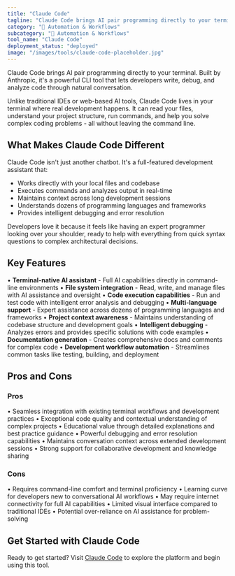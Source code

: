 ```yaml
---
title: "Claude Code"
tagline: "Claude Code brings AI pair programming directly to your terminal. Built by Anthropic, it's a powerful CLI tool that lets developers write, debug, and ..."
category: "🔄 Automation & Workflows"
subcategory: "🔄 Automation & Workflows"
tool_name: "Claude Code"
deployment_status: "deployed"
image: "/images/tools/claude-code-placeholder.jpg"
---
```

Claude Code brings AI pair programming directly to your terminal. Built by Anthropic, it's a powerful CLI tool that lets developers write, debug, and analyze code through natural conversation.

Unlike traditional IDEs or web-based AI tools, Claude Code lives in your terminal where real development happens. It can read your files, understand your project structure, run commands, and help you solve complex coding problems - all without leaving the command line.

## What Makes Claude Code Different

Claude Code isn't just another chatbot. It's a full-featured development assistant that:
- Works directly with your local files and codebase
- Executes commands and analyzes output in real-time
- Maintains context across long development sessions
- Understands dozens of programming languages and frameworks
- Provides intelligent debugging and error resolution

Developers love it because it feels like having an expert programmer looking over your shoulder, ready to help with everything from quick syntax questions to complex architectural decisions.

## Key Features

• **Terminal-native AI assistant** - Full AI capabilities directly in command-line environments
• **File system integration** - Read, write, and manage files with AI assistance and oversight
• **Code execution capabilities** - Run and test code with intelligent error analysis and debugging
• **Multi-language support** - Expert assistance across dozens of programming languages and frameworks
• **Project context awareness** - Maintains understanding of codebase structure and development goals
• **Intelligent debugging** - Analyzes errors and provides specific solutions with code examples
• **Documentation generation** - Creates comprehensive docs and comments for complex code
• **Development workflow automation** - Streamlines common tasks like testing, building, and deployment

## Pros and Cons

### Pros
• Seamless integration with existing terminal workflows and development practices
• Exceptional code quality and contextual understanding of complex projects
• Educational value through detailed explanations and best practice guidance
• Powerful debugging and error resolution capabilities
• Maintains conversation context across extended development sessions
• Strong support for collaborative development and knowledge sharing

### Cons
• Requires command-line comfort and terminal proficiency
• Learning curve for developers new to conversational AI workflows
• May require internet connectivity for full AI capabilities
• Limited visual interface compared to traditional IDEs
• Potential over-reliance on AI assistance for problem-solving

## Get Started with Claude Code

Ready to get started? Visit [Claude Code](https://claude.ai/code) to explore the platform and begin using this tool.